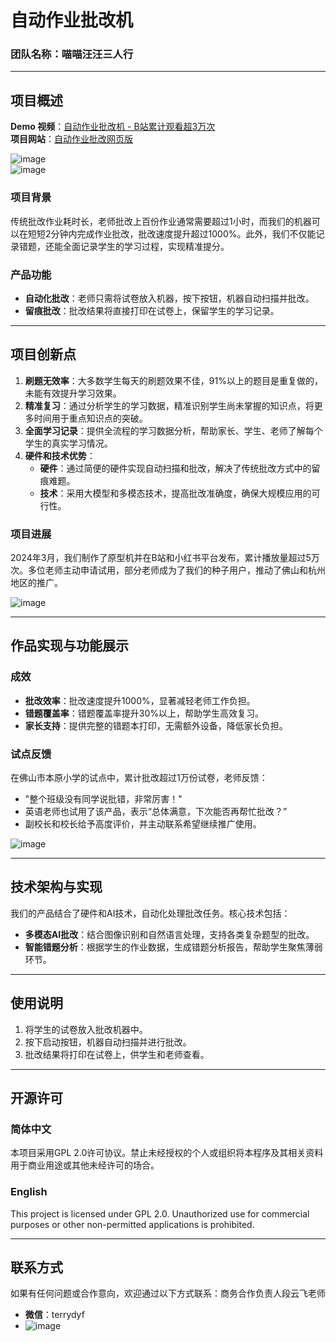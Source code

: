 # 自动作业批改机

### 团队名称：喵喵汪汪三人行

---

## 项目概述

**Demo 视频**：[自动作业批改机 - B站累计观看超3万次](https://www.bilibili.com/video/BV1mZSBYHEGv/?share_source=copy_web&vd_source=2402ea50d5e761d0c54f9f9cb8f35a85)  
**项目网站**：[自动作业批改网页版](https://www.saomiaoshijuan.com)

![image](https://github.com/user-attachments/assets/33f44e6a-7017-4cf9-947b-95eca96592c8)  
![image](https://github.com/user-attachments/assets/f21bab3c-4c9c-45a2-92f2-1a930a98eabe)

### 项目背景
传统批改作业耗时长，老师批改上百份作业通常需要超过1小时，而我们的机器可以在短短2分钟内完成作业批改，批改速度提升超过1000%。此外，我们不仅能记录错题，还能全面记录学生的学习过程，实现精准提分。

### 产品功能
- **自动化批改**：老师只需将试卷放入机器，按下按钮，机器自动扫描并批改。
- **留痕批改**：批改结果将直接打印在试卷上，保留学生的学习记录。

---

## 项目创新点

1. **刷题无效率**：大多数学生每天的刷题效果不佳，91%以上的题目是重复做的，未能有效提升学习效果。
2. **精准复习**：通过分析学生的学习数据，精准识别学生尚未掌握的知识点，将更多时间用于重点知识点的突破。
3. **全面学习记录**：提供全流程的学习数据分析，帮助家长、学生、老师了解每个学生的真实学习情况。
4. **硬件和技术优势**：
   - **硬件**：通过简便的硬件实现自动扫描和批改，解决了传统批改方式中的留痕难题。
   - **技术**：采用大模型和多模态技术，提高批改准确度，确保大规模应用的可行性。

### 项目进展
2024年3月，我们制作了原型机并在B站和小红书平台发布，累计播放量超过5万次。多位老师主动申请试用，部分老师成为了我们的种子用户，推动了佛山和杭州地区的推广。

![image](https://github.com/user-attachments/assets/3905f62f-4a78-4be2-a84f-5709ad6d5178)

---

## 作品实现与功能展示

### 成效
- **批改效率**：批改速度提升1000%，显著减轻老师工作负担。
- **错题覆盖率**：错题覆盖率提升30%以上，帮助学生高效复习。
- **家长支持**：提供完整的错题本打印，无需额外设备，降低家长负担。

### 试点反馈
在佛山市本原小学的试点中，累计批改超过1万份试卷，老师反馈：
- "整个班级没有同学说批错，非常厉害！"
- 英语老师也试用了该产品，表示“总体满意，下次能否再帮忙批改？”
- 副校长和校长给予高度评价，并主动联系希望继续推广使用。

![image](https://github.com/user-attachments/assets/cad61cfc-627b-4a1f-95a3-b2157eaa203d)

---

## 技术架构与实现

我们的产品结合了硬件和AI技术，自动化处理批改任务。核心技术包括：
- **多模态AI批改**：结合图像识别和自然语言处理，支持各类复杂题型的批改。
- **智能错题分析**：根据学生的作业数据，生成错题分析报告，帮助学生聚焦薄弱环节。

---

## 使用说明

1. 将学生的试卷放入批改机器中。
2. 按下启动按钮，机器自动扫描并进行批改。
3. 批改结果将打印在试卷上，供学生和老师查看。

---

## 开源许可

### 简体中文
本项目采用GPL 2.0许可协议。禁止未经授权的个人或组织将本程序及其相关资料用于商业用途或其他未经许可的场合。

### English
This project is licensed under GPL 2.0. Unauthorized use for commercial purposes or other non-permitted applications is prohibited.

---

## 联系方式

如果有任何问题或合作意向，欢迎通过以下方式联系：商务合作负责人段云飞老师
- **微信**：terrydyf
- ![image](https://github.com/user-attachments/assets/f573f9b4-57fd-4663-b642-5857786b1553)
